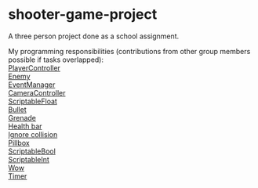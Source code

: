 # shooter-game-project
A three person project done as a school assignment.

My programming responsibilities (contributions from other group members possible if tasks overlapped):  
<a href="https://github.com/Tschokkinen/shooter-game-project/blob/main/Assets/Scripts/PlayerController.cs">PlayerController</a>  
<a href="https://github.com/Tschokkinen/shooter-game-project/blob/main/Assets/Scripts/Enemy.cs">Enemy</a>  
<a href="https://github.com/Tschokkinen/shooter-game-project/blob/main/Assets/Scripts/EventManager.cs">EventManager</a>  
<a href="https://github.com/Tschokkinen/shooter-game-project/blob/main/Assets/Scripts/CameraController.cs">CameraController</a>  
<a href="https://github.com/Tschokkinen/shooter-game-project/blob/main/Assets/Scripts/ScriptableFloat.cs">ScriptableFloat</a>  
<a href="https://github.com/Tschokkinen/shooter-game-project/blob/main/Assets/Scripts/Bullet.cs">Bullet</a>  
<a href="https://github.com/Tschokkinen/shooter-game-project/blob/main/Assets/Scripts/Grenade.cs">Grenade</a>  
<a href="https://github.com/Tschokkinen/shooter-game-project/blob/main/Assets/Scripts/Healthbar.cs">Health bar</a>  
<a href="https://github.com/Tschokkinen/shooter-game-project/blob/main/Assets/Scripts/IgnoreCollision.cs">Ignore collision</a>  
<a href="https://github.com/Tschokkinen/shooter-game-project/blob/main/Assets/Scripts/Pillbox.cs">Pillbox</a>  
<a href="https://github.com/Tschokkinen/shooter-game-project/blob/main/Assets/Scripts/ScriptableBool.cs">ScriptableBool</a>  
<a href="https://github.com/Tschokkinen/shooter-game-project/blob/main/Assets/Scripts/ScriptableInt.cs">ScriptableInt</a>  
<a href="https://github.com/Tschokkinen/shooter-game-project/blob/main/Assets/Scripts/Wow.cs">Wow</a>  
<a href="https://github.com/Tschokkinen/shooter-game-project/blob/main/Assets/Scripts/Timer.cs">Timer</a>  
